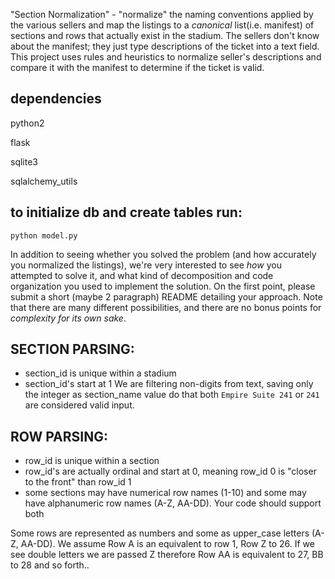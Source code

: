 "Section Normalization" - "normalize" the naming conventions applied by the various sellers and map the listings to a *canonical* list(i.e. manifest) of sections and rows that actually exist in the stadium. The sellers don't know about the manifest; they just type descriptions of the ticket into a text field.  This project uses rules and heuristics to normalize seller's descriptions and compare it with the manifest to determine if the ticket is valid.


## dependencies

python2

flask

sqlite3

sqlalchemy_utils

## to initialize db and create tables run:

`python model.py`


In addition to seeing whether you solved the problem (and how accurately you normalized the listings), we're very interested to see *how* you attempted to solve it, and what kind of decomposition and code organization you used to implement the solution. On the first point, please submit a short (maybe 2 paragraph) README detailing your approach. Note that there are many different possibilities, and there are no bonus points for *complexity for its own sake*.

## SECTION PARSING:
* section_id is unique within a stadium
* section_id's start at 1
We are filtering non-digits from text, saving  only the integer as section_name value do that both `Empire Suite 241` or `241` are considered valid input.


## ROW PARSING:
* row_id is unique within a section
* row_id's are actually ordinal and start at 0, meaning row_id 0 is "closer to the front" than row_id 1
* some sections may have numerical row names (1-10) and some may have alphanumeric row names (A-Z, AA-DD). Your code should support both

Some rows are represented as numbers and some as upper_case letters (A-Z, AA-DD).
We assume Row A is an equivalent to row 1, Row Z to 26. If we see double letters we are passed Z therefore Row AA is equivalent to  27, BB to 28 and so forth..



